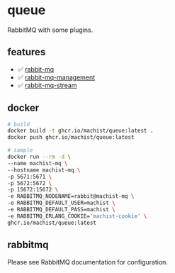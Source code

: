 # queue

RabbitMQ with some plugins.

## features

- ✅ [rabbit-mq](https://www.rabbitmq.com)
- ✅ [rabbit-mq-management](https://www.rabbitmq.com/management.html)
- ✅ [rabbit-mq-stream](https://www.rabbitmq.com/stream.html)

## docker
````bash
# build
docker build -t ghcr.io/machist/queue:latest .
docker push ghcr.io/machist/queue:latest

# sample
docker run --rm -d \
--name machist-mq \
--hostname machist-mq \
-p 5671:5671 \
-p 5672:5672 \
-p 15672:15672 \
-e RABBITMQ_NODENAME=rabbit@machist-mq \
-e RABBITMQ_DEFAULT_USER=machist \
-e RABBITMQ_DEFAULT_PASS=machist \
-e RABBITMQ_ERLANG_COOKIE='machist-cookie' \
ghcr.io/machist/queue:latest
````

## rabbitmq

Please see RabbitMQ documentation for configuration.